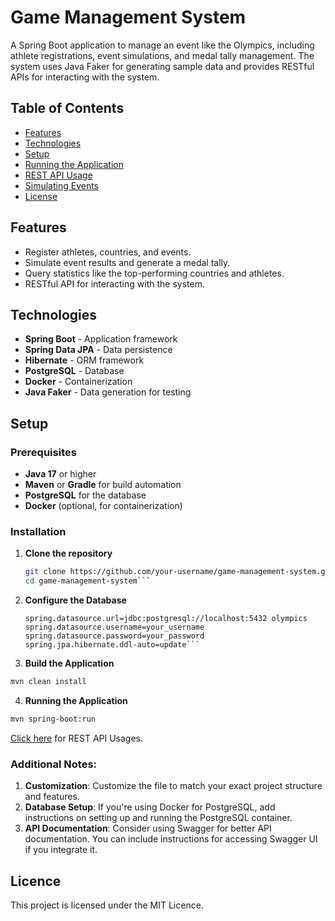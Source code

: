 # Game Management System

A Spring Boot application to manage an event like the Olympics, including athlete registrations, event simulations, and medal tally management. The system uses Java Faker for generating sample data and provides RESTful APIs for interacting with the system.

## Table of Contents
- [Features](#features)
- [Technologies](#technologies)
- [Setup](#setup)
- [Running the Application](#running-the-application)
- [REST API Usage](#rest-api-usage)
- [Simulating Events](#simulating-events)
- [License](#license)

## Features
- Register athletes, countries, and events.
- Simulate event results and generate a medal tally.
- Query statistics like the top-performing countries and athletes.
- RESTful API for interacting with the system.

## Technologies
- **Spring Boot** - Application framework
- **Spring Data JPA** - Data persistence
- **Hibernate** - ORM framework
- **PostgreSQL** - Database
- **Docker** - Containerization
- **Java Faker** - Data generation for testing

## Setup

### Prerequisites
- **Java 17** or higher
- **Maven** or **Gradle** for build automation
- **PostgreSQL** for the database
- **Docker** (optional, for containerization)

### Installation
1. **Clone the repository**
   ```bash
   git clone https://github.com/your-username/game-management-system.git
   cd game-management-system```

2. **Configure the Database**
    ```properties
    spring.datasource.url=jdbc:postgresql://localhost:5432 olympics
    spring.datasource.username=your_username
    spring.datasource.password=your_password
    spring.jpa.hibernate.ddl-auto=update```

3. **Build the Application**
```bash
mvn clean install
```
4. **Running the Application**
```bash
mvn spring-boot:run
```

[Click here](https://go.postman.co/workspace/My-Workspace~120ec19f-7926-4dbd-8195-e0ff1b77072c/documentation/37753086-eae46de6-9b5a-432d-b519-f54dc91dc396?entity=folder-c800c8a9-a0bf-4b6f-8f7c-4c71f9967510) for REST API Usages.


### Additional Notes:
1. **Customization**: Customize the file to match your exact project structure and features.
2. **Database Setup**: If you're using Docker for PostgreSQL, add instructions on setting up and running the PostgreSQL container.
3. **API Documentation**: Consider using Swagger for better API documentation. You can include instructions for accessing Swagger UI if you integrate it.


## Licence
This project is licensed under the MIT Licence.
